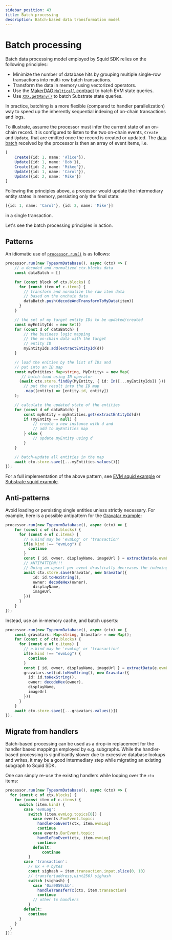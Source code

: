 ```yaml
---
sidebar_position: 43
title: Batch processing
description: Batch-based data transformation model 
---
```


# Batch processing

Batch data processing model employed by Squid SDK relies on the following principles:

- Minimize the number of database hits by grouping multiple single-row transactions into multi-row batch transactions.
- Transform the data in memory using vectorized operators.
- Use the [MakerDAO `Multicall` contract](/evm-indexing/query-state) to batch EVM state queries.
- Use [`XXX.getMany()`](/substrate-indexing/storage-state-calls) to batch Substrate state queries.

In practice, batching is a more flexible (compared to handler parallelization) way to speed up the inherently sequential indexing of on-chain transactions and logs. 

To illustrate, assume the processor must infer the current state of an on-chain record. It is configured to listen to the two on-chain events, `Create` and `Update`, that are emitted once the record is created or updated. The [data batch](/basics/processor-context/#ctxblocks) received by the processor is then an array of event items, i.e.
```ts
[
    Create({id: 1, name: 'Alice'}), 
    Update({id: 1, name: 'Bob'}),
    Create({id: 2, name: 'Mikee'}), 
    Update({id: 1, name: 'Carol'}), 
    Update({id: 2, name: 'Mike'})
]
``` 
Following the principles above, a processor would update the intermediary entity states in memory, persisting only the final state:
```ts
[{id: 1, name: 'Carol'}, {id: 2, name: 'Mike'}]
```
in a single transaction. 

Let's see the batch processing principles in action.

## Patterns

An idiomatic use of [`processor.run()`](/basics/squid-processor) is as follows:

```ts
processor.run(new TypeormDatabase(), async (ctx) => {
    // a decoded and normalized ctx.blocks data
    const dataBatch = []

    for (const block of ctx.blocks) {
      for (const item of c.items) {
        // transform and normalize the raw item data
        // based on the onchain data
        dataBatch.push(decodeAndTransformToMyData(item))
      }
    }

    // the set of my target entity IDs to be updated/created
    const myEntityIds = new Set()
    for (const d of dataBatch) {
        // the business logic mapping 
        // the on-chain data with the target
        // entity ID
        myEntityIds.add(extractEntityId(d))
    }

    // load the enities by the list of IDs and 
    // put into an ID map
    const myEntities: Map<string, MyEntity> = new Map(
       // batch-load using IN operator
      (await ctx.store.findBy(MyEntity, { id: In([...myEntityIds]) }))
        // put the result into the ID map
        .map((entity) => [entity.id, entity])
    );

    // calculate the updated state of the entities
    for (const d of dataBatch) {
        const myEntity = myEntities.get(extractEntityId(d))
        if (myEntity == null) {
            // create a new instance with d and
            // add to myEntities map
        } else {
            // update myEntity using d
        }
    }

    // batch-update all entities in the map
    await ctx.store.save([...myEntities.values()])
});
```

For a full implementation of the above pattern, see [EVM squid example](https://github.com/belopash/evm-logs-example/blob/master/src/processor.ts) or [Substrate squid example](https://github.com/subsquid/squid-substrate-examples/tree/master/1-events).

## Anti-patterns

Avoid loading or persisting single entities unless strictly necessary. For example, here is a possible antipattern for the [Gravatar example](https://github.com/subsquid/gravatar-squid):

```ts 
processor.run(new TypeormDatabase(), async (ctx) => {
    for (const c of ctx.blocks) {
      for (const e of c.items) {
        // e.kind may be 'evmLog' or 'transaction'
        if(e.kind !== "evmLog") {
          continue
        }
        const { id, owner, displayName, imageUrl } = extractData(e.evmLog)
        // ANTIPATTERN!!! 
        // Doing an upsert per event drastically decreases the indexing speed
        await ctx.store.save(Gravatar, new Gravatar({
            id: id.toHexString(),
            owner: decodeHex(owner),
            displayName,
            imageUrl
        }))
      }
    }
});
```

Instead, use an in-memory cache, and batch upserts:
```ts
processor.run(new TypeormDatabase(), async (ctx) => {
    const gravatars: Map<string, Gravatar> = new Map();
    for (const c of ctx.blocks) {
      for (const e of c.items) {
        // e.kind may be 'evmLog' or 'transaction'
        if(e.kind !== "evmLog") {
          continue
        }
        const { id, owner, displayName, imageUrl } = extractData(e.evmLog)
        gravatars.set(id.toHexString(), new Gravatar({
          id: id.toHexString(),
          owner: decodeHex(owner),
          displayName,
          imageUrl
        })) 
      }
    }
    await ctx.store.save([...gravatars.values()])
});
```

## Migrate from handlers

Batch-based processing can be used as a drop-in replacement for the handler based mappings employed by e.g. subgraphs. While the handler-based processing is significantly slower due to excessive database lookups and writes, it may be a good intermediary step while migrating an existing subgraph to Squid SDK.

One can simply re-use the existing handlers while looping over the `ctx` items:

```ts
processor.run(new TypeormDatabase(), async (ctx) => {
  for (const c of ctx.blocks) {
    for (const item of c.items) {
      switch (item.kind) {
        case 'evmLog':
          switch (item.evmLog.topics[0]) {
            case events.FooEvent.topic:
              handleFooEvent(ctx, item.evmLog)
              continue
            case events.BarEvent.topic:
              handleFooEvent(ctx, item.evmLog)
              continue
            default:
                continue
          }
        case 'transaction':
          // 0x + 4 bytes
          const sighash = item.transaction.input.slice(0, 10)
          // transfer(address,uint256) sighash
          switch (sighash) {
            case '0xa9059cbb':
              handleTransferTx(ctx, item.transaction)
              continue
            // other tx handlers
          }  
        default:
          continue
      }
    }
  }
});
```
